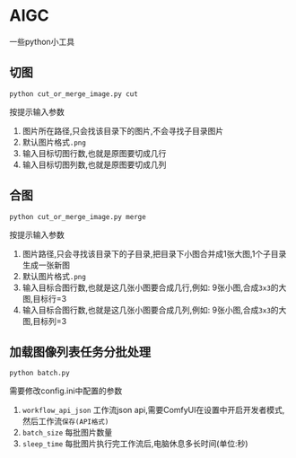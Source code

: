 # AIGC

一些python小工具

## 切图

```shell
python cut_or_merge_image.py cut
```

按提示输入参数

1. 图片所在路径,只会找该目录下的图片,不会寻找子目录图片 
2. 默认图片格式`.png`
3. 输入目标切图行数,也就是原图要切成几行
4. 输入目标切图列数,也就是原图要切成几列

## 合图

```shell
python cut_or_merge_image.py merge
```

按提示输入参数

1. 图片路径,只会寻找该目录下的子目录,把目录下小图合并成1张大图,1个子目录生成一张新图
2. 默认图片格式`.png`
3. 输入目标合图行数,也就是这几张小图要合成几行,例如: 9张小图,合成`3x3`的大图,目标行=3
4. 输入目标合图行数,也就是这几张小图要合成几列,例如: 9张小图,合成`3x3`的大图,目标列=3

## 加载图像列表任务分批处理

```shell
python batch.py
```

需要修改config.ini中配置的参数

1. `workflow_api_json` 工作流json api,需要ComfyUI在设置中开启开发者模式,然后工作流`保存(API格式)`
2. `batch_size` 每批图片数量
3. `sleep_time` 每批图片执行完工作流后,电脑休息多长时间(单位:秒)